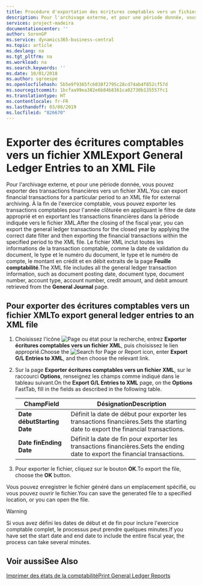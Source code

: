 ```yaml
---
title: Procédure d'exportation des écritures comptables vers un fichier XML
description: Pour l'archivage externe, et pour une période donnée, vous pouvez exporter des transactions financières vers un fichier XML.
services: project-madeira
documentationcenter: ''
author: SorenGP
ms.service: dynamics365-business-central
ms.topic: article
ms.devlang: na
ms.tgt_pltfrm: na
ms.workload: na
ms.search.keywords: ''
ms.date: 10/01/2018
ms.author: sgroespe
ms.openlocfilehash: 5b5e9f9365fc6038f2795c28cd74ab4f852cf57d
ms.sourcegitcommit: 1bcfaa99ea302e6b84b8361ca02730b135557fc1
ms.translationtype: HT
ms.contentlocale: fr-FR
ms.lasthandoff: 03/08/2019
ms.locfileid: "826670"
---
```

# <a name="export-general-ledger-entries-to-an-xml-file"></a><span data-ttu-id="19288-103">Exporter des écritures comptables vers un fichier XML</span><span class="sxs-lookup"><span data-stu-id="19288-103">Export General Ledger Entries to an XML File</span></span>
<span data-ttu-id="19288-104">Pour l'archivage externe, et pour une période donnée, vous pouvez exporter des transactions financières vers un fichier XML.</span><span class="sxs-lookup"><span data-stu-id="19288-104">You can export financial transactions for a particular period to an XML file for external archiving.</span></span> <span data-ttu-id="19288-105">À la fin de l'exercice comptable, vous pouvez exporter les transactions comptables pour l'année clôturée en appliquant le filtre de date approprié et en exportant les transactions financières dans la période indiquée vers le fichier XML.</span><span class="sxs-lookup"><span data-stu-id="19288-105">After the closing of the fiscal year, you can export the general ledger transactions for the closed year by applying the correct date filter and then exporting the financial transactions within the specified period to the XML file.</span></span> <span data-ttu-id="19288-106">Le fichier XML inclut toutes les informations de la transaction comptable, comme la date de validation du document, le type et le numéro du document, le type et le numéro de compte, le montant en crédit et en débit extraits de la page **Feuille comptabilité**.</span><span class="sxs-lookup"><span data-stu-id="19288-106">The XML file includes all the general ledger transaction information, such as document posting date, document type, document number, account type, account number, credit amount, and debit amount retrieved from the **General Journal** page.</span></span>  

## <a name="to-export-general-ledger-entries-to-an-xml-file"></a><span data-ttu-id="19288-107">Pour exporter des écritures comptables vers un fichier XML</span><span class="sxs-lookup"><span data-stu-id="19288-107">To export general ledger entries to an XML file</span></span>  

1.  <span data-ttu-id="19288-108">Choisissez l'icône ![Page ou état pour la recherche](../../media/ui-search/search_small.png "Page ou état pour la recherche"), entrez **Exporter écritures comptables vers un fichier XML**, puis choisissez le lien approprié.</span><span class="sxs-lookup"><span data-stu-id="19288-108">Choose the ![Search for Page or Report](../../media/ui-search/search_small.png "Search for Page or Report icon") icon, enter **Export G/L Entries to XML**, and then choose the relevant link.</span></span>  
2.  <span data-ttu-id="19288-109">Sur la page **Exporter écritures comptables vers un fichier XML**, sur le raccourci **Options**, renseignez les champs comme indiqué dans le tableau suivant.</span><span class="sxs-lookup"><span data-stu-id="19288-109">On the **Export G/L Entries to XML** page, on the **Options** FastTab, fill in the fields as described in the following table.</span></span>  

    |<span data-ttu-id="19288-110">Champ</span><span class="sxs-lookup"><span data-stu-id="19288-110">Field</span></span>|<span data-ttu-id="19288-111">Désignation</span><span class="sxs-lookup"><span data-stu-id="19288-111">Description</span></span>|  
    |---------------------------------|---------------------------------------|  
    |<span data-ttu-id="19288-112">**Date début**</span><span class="sxs-lookup"><span data-stu-id="19288-112">**Starting Date**</span></span>|<span data-ttu-id="19288-113">Définit la date de début pour exporter les transactions financières.</span><span class="sxs-lookup"><span data-stu-id="19288-113">Sets the starting date to export the financial transactions.</span></span>|  
    |<span data-ttu-id="19288-114">**Date fin**</span><span class="sxs-lookup"><span data-stu-id="19288-114">**Ending Date**</span></span>|<span data-ttu-id="19288-115">Définit la date de fin pour exporter les transactions financières.</span><span class="sxs-lookup"><span data-stu-id="19288-115">Sets the ending date to export the financial transactions.</span></span>|  

3.  <span data-ttu-id="19288-116">Pour exporter le fichier, cliquez sur le bouton **OK**.</span><span class="sxs-lookup"><span data-stu-id="19288-116">To export the file, choose the **OK** button.</span></span>  

<span data-ttu-id="19288-117">Vous pouvez enregistrer le fichier généré dans un emplacement spécifié, ou vous pouvez ouvrir le fichier.</span><span class="sxs-lookup"><span data-stu-id="19288-117">You can save the generated file to a specified location, or you can open the file.</span></span>  

> [!WARNING]  
>  <span data-ttu-id="19288-118">Si vous avez défini les dates de début et de fin pour inclure l'exercice comptable complet, le processus peut prendre quelques minutes.</span><span class="sxs-lookup"><span data-stu-id="19288-118">If you have set the start date and end date to include the entire fiscal year, the process can take several minutes.</span></span>  

## <a name="see-also"></a><span data-ttu-id="19288-119">Voir aussi</span><span class="sxs-lookup"><span data-stu-id="19288-119">See Also</span></span>  
[<span data-ttu-id="19288-120">Imprimer des états de la comptabilité</span><span class="sxs-lookup"><span data-stu-id="19288-120">Print General Ledger Reports</span></span>](how-to-print-general-ledger-reports.md)
